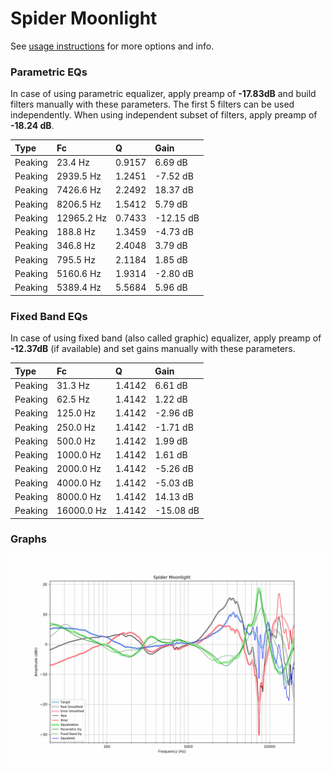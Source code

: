 # Spider Moonlight
See [usage instructions](https://github.com/jaakkopasanen/AutoEq#usage) for more options and info.

### Parametric EQs
In case of using parametric equalizer, apply preamp of **-17.83dB** and build filters manually
with these parameters. The first 5 filters can be used independently.
When using independent subset of filters, apply preamp of **-18.24 dB**.

| Type    | Fc         |      Q | Gain      |
|:--------|:-----------|:-------|:----------|
| Peaking | 23.4 Hz    | 0.9157 | 6.69 dB   |
| Peaking | 2939.5 Hz  | 1.2451 | -7.52 dB  |
| Peaking | 7426.6 Hz  | 2.2492 | 18.37 dB  |
| Peaking | 8206.5 Hz  | 1.5412 | 5.79 dB   |
| Peaking | 12965.2 Hz | 0.7433 | -12.15 dB |
| Peaking | 188.8 Hz   | 1.3459 | -4.73 dB  |
| Peaking | 346.8 Hz   | 2.4048 | 3.79 dB   |
| Peaking | 795.5 Hz   | 2.1184 | 1.85 dB   |
| Peaking | 5160.6 Hz  | 1.9314 | -2.80 dB  |
| Peaking | 5389.4 Hz  | 5.5684 | 5.96 dB   |

### Fixed Band EQs
In case of using fixed band (also called graphic) equalizer, apply preamp of **-12.37dB**
(if available) and set gains manually with these parameters.

| Type    | Fc         |      Q | Gain      |
|:--------|:-----------|:-------|:----------|
| Peaking | 31.3 Hz    | 1.4142 | 6.61 dB   |
| Peaking | 62.5 Hz    | 1.4142 | 1.22 dB   |
| Peaking | 125.0 Hz   | 1.4142 | -2.96 dB  |
| Peaking | 250.0 Hz   | 1.4142 | -1.71 dB  |
| Peaking | 500.0 Hz   | 1.4142 | 1.99 dB   |
| Peaking | 1000.0 Hz  | 1.4142 | 1.61 dB   |
| Peaking | 2000.0 Hz  | 1.4142 | -5.26 dB  |
| Peaking | 4000.0 Hz  | 1.4142 | -5.03 dB  |
| Peaking | 8000.0 Hz  | 1.4142 | 14.13 dB  |
| Peaking | 16000.0 Hz | 1.4142 | -15.08 dB |

### Graphs
![](./Spider%20Moonlight.png)